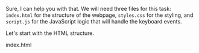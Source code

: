 Sure, I can help you with that. We will need three files for this task: `index.html` for the structure of the webpage, `styles.css` for the styling, and `script.js` for the JavaScript logic that will handle the keyboard events.

Let's start with the HTML structure.

index.html
